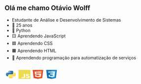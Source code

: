## Olá me chamo Otávio Wolff 
- Estudante de Análise e Desenvolvimento de Sistemas
- 🎂 25 anos
- 🐍 Python
- 🟨 Aprendendo JavaScript
- 🟦 Aprendendo CSS
- 🟧 Aprendendo HTML
- 🤖 Aprendendo programação para automatização de serviços 

<div style="display: inline_block"><br>
  <img align="center" alt="Tavio-Python" height="30" width="40" src="https://raw.githubusercontent.com/devicons/devicon/master/icons/python/python-original.svg">
  <img align="center" alt="Tavio-Js" height="30" width="40" src="https://raw.githubusercontent.com/devicons/devicon/master/icons/javascript/javascript-plain.svg">
  <img align="center" alt="Tavio-HTML" height="30" width="40" src="https://raw.githubusercontent.com/devicons/devicon/master/icons/html5/html5-original.svg">
  <img align="center" alt="Tavio-CSS" height="30" width="40" src="https://raw.githubusercontent.com/devicons/devicon/master/icons/css3/css3-original.svg">
</div>


##
